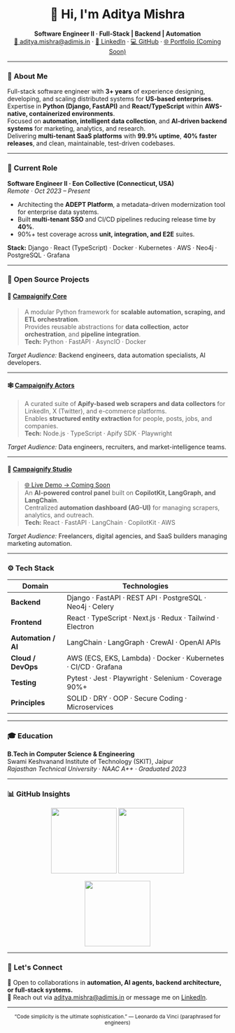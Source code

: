 <h1 align="center">👋 Hi, I'm <strong>Aditya Mishra</strong></h1>

<p align="center">
  <strong>Software Engineer II · Full-Stack | Backend | Automation</strong><br>
  <a href="mailto:aditya.mishra@adimis.in">📧 aditya.mishra@adimis.in</a> · 
  <a href="https://linkedin.com/in/adimis-sde">🔗 LinkedIn</a> · 
  <a href="https://github.com/adimis-ai">💻 GitHub</a> · 
  <a href="https://campaignify.ai">🌐 Portfolio (Coming Soon)</a>
</p>

---

### 🧠 **About Me**

Full-stack software engineer with **3+ years** of experience designing, developing, and scaling distributed systems for **US-based enterprises**.  
Expertise in **Python (Django, FastAPI)** and **React/TypeScript** within **AWS-native, containerized environments**.  
Focused on **automation, intelligent data collection**, and **AI-driven backend systems** for marketing, analytics, and research.  
Delivering **multi-tenant SaaS platforms** with **99.9% uptime**, **40% faster releases**, and clean, maintainable, test-driven codebases.

---

### 🏢 **Current Role**
**Software Engineer II · Eon Collective (Connecticut, USA)**  
_Remote · Oct 2023 – Present_  
- Architecting the **ADEPT Platform**, a metadata-driven modernization tool for enterprise data systems.  
- Built **multi-tenant SSO** and CI/CD pipelines reducing release time by **40%**.  
- 90%+ test coverage across **unit, integration, and E2E** suites.  

**Stack:** Django · React (TypeScript) · Docker · Kubernetes · AWS · Neo4j · PostgreSQL · Grafana  

---

### 🧩 **Open Source Projects**

#### 🧱 [Campaignify Core](https://github.com/adimis-ai/campaignify-core)
> A modular Python framework for **scalable automation, scraping, and ETL orchestration**.  
> Provides reusable abstractions for **data collection**, **actor orchestration**, and **pipeline integration**.  
> **Tech:** Python · FastAPI · AsyncIO · Docker  

_Target Audience:_ Backend engineers, data automation specialists, AI developers.  

---

#### 🕸️ [Campaignify Actors](https://github.com/adimis-ai/campaignify-actors)
> A curated suite of **Apify-based web scrapers and data collectors** for LinkedIn, X (Twitter), and e-commerce platforms.  
> Enables **structured entity extraction** for people, posts, jobs, and companies.  
> **Tech:** Node.js · TypeScript · Apify SDK · Playwright  

_Target Audience:_ Data engineers, recruiters, and market-intelligence teams.  

---

#### 🧠 [Campaignify Studio](https://github.com/adimis-ai/campaignify-studio)  
> [🌐 Live Demo → Coming Soon](https://campaignify.ai)  
> An **AI-powered control panel** built on **CopilotKit, LangGraph, and LangChain**.  
> Centralized **automation dashboard (AG-UI)** for managing scrapers, analytics, and outreach.  
> **Tech:** React · FastAPI · LangChain · CopilotKit · AWS  

_Target Audience:_ Freelancers, digital agencies, and SaaS builders managing marketing automation.  

---

### ⚙️ **Tech Stack**

| Domain | Technologies |
|--------|---------------|
| **Backend** | Django · FastAPI · REST API · PostgreSQL · Neo4j · Celery |
| **Frontend** | React · TypeScript · Next.js · Redux · Tailwind · Electron |
| **Automation / AI** | LangChain · LangGraph · CrewAI · OpenAI APIs |
| **Cloud / DevOps** | AWS (ECS, EKS, Lambda) · Docker · Kubernetes · CI/CD · Grafana |
| **Testing** | Pytest · Jest · Playwright · Selenium · Coverage 90%+ |
| **Principles** | SOLID · DRY · OOP · Secure Coding · Microservices |

---

### 🎓 **Education**
**B.Tech in Computer Science & Engineering**  
Swami Keshvanand Institute of Technology (SKIT), Jaipur  
_Rajasthan Technical University · NAAC A++ · Graduated 2023_

---

### 📊 **GitHub Insights**

<p align="center">
  <img src="https://github-readme-stats.vercel.app/api?username=adimis-ai&show_icons=true&theme=react&hide_border=true" height="150">
  <img src="https://github-readme-streak-stats.herokuapp.com/?user=adimis-ai&theme=react&hide_border=true" height="150">
</p>

<p align="center">
  <img src="https://github-readme-stats.vercel.app/api/top-langs/?username=adimis-ai&layout=compact&theme=react&hide_border=true" height="150">
</p>

---

### 💬 **Let's Connect**

💼 Open to collaborations in **automation, AI agents, backend architecture, or full-stack systems.**  
📧 Reach out via [aditya.mishra@adimis.in](mailto:aditya.mishra@adimis.in) or message me on [LinkedIn](https://linkedin.com/in/adimis-sde).

---

<p align="center">
  <sub>“Code simplicity is the ultimate sophistication.” — Leonardo da Vinci (paraphrased for engineers)</sub>
</p>
